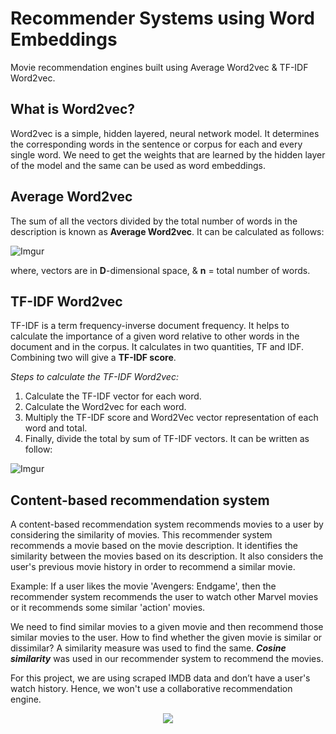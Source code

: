 # **Recommender Systems using Word Embeddings**
Movie recommendation engines built using Average Word2vec & TF-IDF Word2vec.

## **What is Word2vec?**

Word2vec is a simple, hidden layered, neural network model. It determines the corresponding words in the sentence or corpus for each and every single word. We need to get the weights that are learned by the hidden layer of the model and the same can be used as word embeddings.


## **Average Word2vec**

The sum of all the vectors divided by the total number of words in the description is known as **Average Word2vec**. It can be calculated as follows:

![Imgur](https://i.imgur.com/YIiuuyb.png)

where,  vectors are in **D**-dimensional space, & **n** = total number of words.


## **TF-IDF Word2vec**
TF-IDF is a term frequency-inverse document frequency. It helps to calculate the importance of a given word relative to other words in the document and in the corpus. It calculates in two quantities, TF and IDF. Combining two will give a **TF-IDF score**.

*Steps to calculate the TF-IDF Word2vec:*
1. Calculate the TF-IDF vector for each word.
2. Calculate the Word2vec for each word.
3. Multiply the TF-IDF score and Word2Vec vector representation of each word and total.
4. Finally, divide the total by sum of TF-IDF vectors. It can be written as follow:

![Imgur](https://i.imgur.com/Ikrhbbp.png)


## Content-based recommendation system

A content-based recommendation system recommends movies to a user by considering the similarity of movies. This recommender system recommends a movie based on the movie description. It identifies the similarity between the movies based on its description. It also considers the user's previous movie history in order to recommend a similar movie.

Example: If a user likes the movie 'Avengers: Endgame', then the recommender system recommends the user to watch other Marvel movies or it recommends some similar 'action' movies.

We need to find similar movies to a given movie and then recommend those similar movies to the user. How to find whether the given movie is similar or dissimilar? A similarity measure was used to find the same. ***Cosine similarity*** was used in our recommender system to recommend the movies.

For this project, we are using scraped IMDB data and don’t have a user's watch history. Hence, we won't use a collaborative recommendation engine.


<p align="center">
  <img src="https://i.imgur.com/k6Md1hU.png">
</p>                                           
